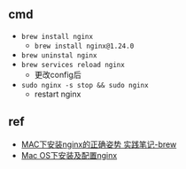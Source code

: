 
## cmd
+ `brew install nginx`
    + `brew install nginx@1.24.0`
+ `brew uninstal nginx`
+ `brew services reload nginx`
    + 更改config后
+ `sudo nginx -s stop && sudo nginx`
    + restart nginx
## ref
+ [MAC下安装nginx的正确姿势 实践笔记-brew](https://cloud.tencent.com/developer/article/1695765)
+ [Mac OS下安装及配置nginx](https://gist.github.com/Mioke/ae35fa333dee3b2ac137#mac-os%E4%B8%8B%E5%AE%89%E8%A3%85%E5%8F%8A%E9%85%8D%E7%BD%AEnginx)